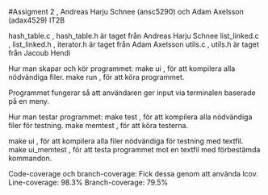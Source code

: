 #Assigment 2 , Andreas Harju Schnee (ansc5290) och Adam Axelsson (adax4529) IT2B

hash_table.c , hash_table.h är taget från Andreas Harju Schnee
list_linked.c , list_linked.h , iterator.h är taget från Adam Axelsson 
utils.c , utils.h är taget från Jacoub Hendi

Hur man skapar och kör programmet:
make ui , för att kompilera alla nödvändiga filer.
make run , för att köra programmet.

Programmet fungerar så att användaren ger input via terminalen baserade på en meny.

Hur man testar programmet:
make test , för att kompilera alla nödvändiga filer för testning.
make memtest , för att köra testerna.

make ui , för att kompilera alla filer nödvändiga för testning med textfil.
make ui_memtest , för att testa programmet mot en textfil med förbestämda kommandon.

Code-coverage och branch-coverage:
Fick dessa genom att använda lcov.
Line-coverage: 98.3%
Branch-coverage: 79.5%


